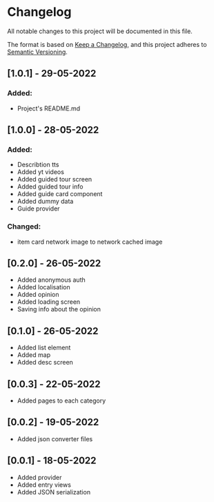 # Changelog

All notable changes to this project will be documented in this file.

The format is based on [Keep a Changelog](https://keepachangelog.com/en/1.0.0/),
and this project adheres to [Semantic Versioning](https://semver.org/spec/v2.0.0.html).

## [1.0.1] - 29-05-2022
### Added:
* Project's README.md

## [1.0.0] - 28-05-2022

### Added:
* Describtion tts
* Added yt videos 
* Added guided tour screen
* Added guided tour info
* Added guide card component
* Added dummy data
* Guide provider

### Changed:
* item card network image to network cached image

## [0.2.0] - 26-05-2022

* Added anonymous auth 
* Added localisation 
* Added opinion
* Added loading screen
* Saving info about the opinion

## [0.1.0] - 26-05-2022

* Added list element
* Added map
* Added desc screen

## [0.0.3] - 22-05-2022
* Added pages to each category
## [0.0.2] - 19-05-2022

* Added json converter files

## [0.0.1] - 18-05-2022

* Added provider
* Added entry views
* Added JSON serialization